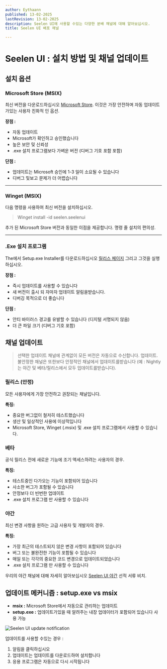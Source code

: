 ```yaml
---
author: Eythaann
published: 13-02-2025
lastRevision: 13-02-2025
description: Seelen UI에 사용할 수있는 다양한 분배 채널에 대해 알아보십시오.
title: Seelen UI 배포 채널

---
```


# Seelen UI : 설치 방법 및 채널 업데이트

## 설치 옵션

### Microsoft Store (MSIX)

최신 버전을 다운로드하십시오
[Microsoft Store](https://www.microsoft.com/store). 이것은 가장 안전하며
 자동 업데이트가있는 사용자 친화적 인 옵션.

**장점 :**

* 자동 업데이트
* Microsoft가 확인하고 승인했습니다
* 높은 보안 및 신뢰성
* .exe 설치 프로그램보다 가벼운 버전 (디버그 기호 포함 포함)

**단점 :**

* 업데이트는 Microsoft 승인에 1-3 일이 소요될 수 있습니다
* 디버그 및보고 문제가 더 어렵습니다

***

### Winget (MSIX)

다음 명령을 사용하여 최신 버전을 설치하십시오.

> Winget install -id seelen.seelenui

추가 된 Microsoft Store 버전과 동일한 이점을 제공합니다.
 명령 줄 설치의 편의성.

***

### .Exe 설치 프로그램

The에서 Setup.exe Installer를 다운로드하십시오
[릴리스 페이지](https://github.com/eythaann/Seelen-UI/releases) 그리고 그것을 실행하십시오.

**장점 :**

* 즉시 업데이트를 사용할 수 있습니다
* 새 버전이 출시 되 자마자 업데이트 알림을받습니다.
* 디버깅 목적으로 더 좋습니다

**단점 :**

* 안티 바이러스 경고를 유발할 수 있습니다 (디지털 서명되지 않음)
* 더 큰 파일 크기 (디버그 기호 포함)

## 채널 업데이트

> 선택한 업데이트 채널에 관계없이 모든 버전은 자동으로 수신합니다.
>  업데이트. 불안정한 채널은 또한보다 안정적인 채널에서 업데이트를받습니다
>  (예 : Nightly는 야간 및 베타/릴리스에서 모두 업데이트를받습니다).

### 릴리스 (안정)

모든 사용자에게 가장 안전하고 권장되는 채널입니다.

**특징:**

* 중요한 버그없이 철저히 테스트했습니다
* 생산 및 일상적인 사용에 이상적입니다
* Microsoft Store, Winget (.msix) 및 .exe 설치 프로그램에서 사용할 수 있습니다.

### 베타

공식 릴리스 전에 새로운 기능에 조기 액세스하려는 사용자의 경우.

**특징:**

* 테스트중인 다가오는 기능이 포함되어 있습니다
* 사소한 버그가 포함될 수 있습니다
* 안정보다 더 빈번한 업데이트
* .exe 설치 프로그램 만 사용할 수 있습니다

### 야간

최신 변경 사항을 원하는 고급 사용자 및 개발자의 경우.

**특징:**

* 가장 최근의 테스트되지 않은 변경 사항이 포함되어 있습니다
* 버그 또는 불완전한 기능이 포함될 수 있습니다
* 매일 또는 각각의 중요한 코드 변경으로 업데이트되었습니다
* .exe 설치 프로그램 만 사용할 수 있습니다

우리의 야간 채널에 대해 자세히 알아보십시오
[Seelen UI 야간](https://seelen.io/blog/nightly) 선적 서류 비치.

## 업데이트 메커니즘 : setup.exe vs msix

* **msix :** Microsoft Store에서 자동으로 관리하는 업데이트
* **setup.exe :** 업데이트가있을 때 알려주는 내장 업데이터가 포함되어 있습니다
   사용 가능

![Seelen UI update notification](https://github.com/Seelen-Inc/slu-blog/blob/master/blog/seelen-ui-distribution-channels/image.png?raw=true)

업데이트를 사용할 수있는 경우 :

1. 알림을 클릭하십시오
2. 업데이트는 업데이트를 다운로드하여 설치합니다
3. 응용 프로그램은 자동으로 다시 시작됩니다

